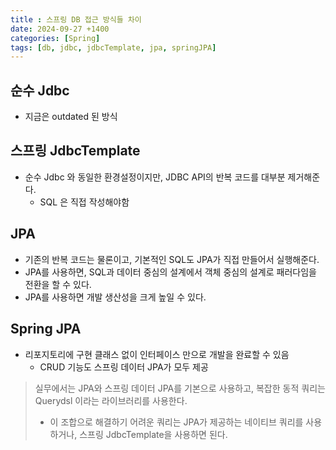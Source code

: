 ```yaml
---
title : 스프링 DB 접근 방식들 차이
date: 2024-09-27 +1400
categories: [Spring]
tags: [db, jdbc, jdbcTemplate, jpa, springJPA]
---
```

## 순수 Jdbc
- 지금은 outdated 된 방식

## 스프링 JdbcTemplate
- 순수 Jdbc 와 동일한 환경설정이지만, JDBC API의 반복 코드를 대부분 제거해준다. 
  - SQL 은 직접 작성해야함

## JPA
- 기존의 반복 코드는 물론이고, 기본적인 SQL도 JPA가 직접 만들어서 실행해준다.
- JPA를 사용하면, SQL과 데이터 중심의 설계에서 객체 중심의 설계로 패러다임을 전환을 할 수 있다.
- JPA를 사용하면 개발 생산성을 크게 높일 수 있다. 

## Spring JPA
- 리포지토리에 구현 클래스 없이 인터페이스 만으로 개발을 완료할 수 있음
  - CRUD 기능도 스프링 데이터 JPA가 모두 제공

> 실무에서는 JPA와 스프링 데이터 JPA를 기본으로 사용하고, 복잡한 동적 쿼리는 Querydsl 이라는 라이브러리를 사용한다.
>   - 이 조합으로 해결하기 어려운 쿼리는 JPA가 제공하는 네이티브 쿼리를 사용하거나, 스프링 JdbcTemplate을 사용하면 된다. 
